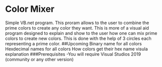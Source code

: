 # Color Mixer 
Simple VB.net program. This proram allows to the user to combine the prime colors to create any color they want. This is more of a visual aid program designed to explain and show to the user how one can mix prime colors to create new colors. This is done with the help of 3 circles each representing a prime color.
##Upcoming
Binary name for all colors
Hexdecimal names for all colors
How colors get their hex name visula explanation 
###Prerequisites 
-You will require Visual Studios 2019 (community or any other version)
